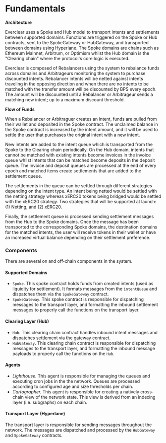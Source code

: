 # Fundamentals

**Architecture**

Everclear uses a Spoke and Hub model to transport intents and settlements between supported domains. Functions are triggered on the Spoke or Hub contracts, sent to the SpokeGateway or HubGateway, and transported between domains using Hyperlane. The Spoke domains are chains such as Ethereum Mainnet, Arbitrum, or Optimism whilst the Hub domain is the "Clearing chain" where the protocol's core logic is executed.&#x20;

Everclear is composed of Rebalancers using the system to rebalance funds across domains and Arbitrageurs monitoring the system to purchase discounted intents. Rebalancer intents will be netted against intents traveling in the opposing direction and when there are no intents to be matched with the transfer amount will be discounted by BPS every epoch. The amount will be discounted until a Rebalancer or Arbitrageur sends a matching new intent; up to a maximum discount threshold.

**Flow of Funds**

When a Rebalancer or Arbitraguer creates an intent, funds are pulled from their wallet and deposited in the Spoke contract. The unclaimed balance in the Spoke contract is increased by the intent amount, and it will be used to settle the user that purchases the original intent with a new intent.

New intents are added to the intent queue which is transported from the Spoke to the Clearing chain periodically. On the Hub domain, intents that cannot be matched with existing intents become invoices in the invoice queue whilst intents that can be matched become deposits in the deposit queue. The invoice and deposit queues are processed at the end of every epoch and matched items create settlements that are added to the settlement queue.

The settlements in the queue can be settled through different strategies depending on the intent type. An intent being netted would be settled with the netting strategy whereas xERC20 tokens being bridged would be settled with the xERC20 strategy. Two strategies that will be supported at launch: (1) Netting, and (2) xERC20.

Finally, the settlement queue is processed sending settlement messages from the Hub to the Spoke domains. Once the message has been transported to the corresponding Spoke domains, the destination domains for the matched intents, the user will receive tokens in their wallet or have an increased virtual balance depending on their settlement preference.

### **Components**

There are several on and off-chain components in the system.

#### **Supported Domains**

* `Spoke`. This spoke contract holds funds from created intents (used as liquidity for settlement). It formats messages from the `intentQueue` and dispatches them via the `SpokeGateway` contract.
* `SpokeGateway`. This spoke contract is responsible for dispatching messages to the transport layer, and formatting the inbound settlement messages to properly call the functions on the transport layer.

#### **Clearing Layer (Hub)**

* `Hub`. This clearing chain contract handles inbound intent messages and dispatches settlement via the gateway contract.
* `HubGateway`. This clearing chain contract is responsible for dispatching messages to the transport layer, and formatting the inbound message payloads to properly call the functions on the `Hub`.

#### Agents

* _Lighthouse._ This agent is responsible for managing the queues and executing cron jobs in the the network. Queues are processed according to configured age and size thresholds per chain.
* _Cartographer._ This agent is responsible for creating a natively cross-chain view of the network state. This view is derived from an indexing layer (i.e. subgraphs) on each chain.

#### **Transport Layer (Hyperlane)**

The transport layer is responsible for sending messages throughout the network. The messages are dispatched and processed by the `HubGateway` and `SpokeGateway` contracts.
